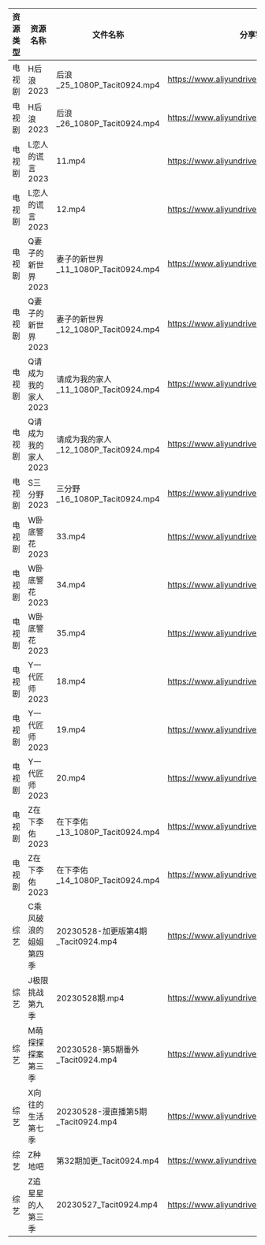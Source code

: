 | 资源类型 | 资源名称         | 文件名称                           | 分享链接                                      | 更新时间       |
| ---- | ------------ | ------------------------------ | ----------------------------------------- | ---------- |
| 电视剧  | H后浪2023      | 后浪_25_1080P_Tacit0924.mp4      | https://www.aliyundrive.com/s/Ez3GKYEjsy9 | 2023-05-29 |
| 电视剧  | H后浪2023      | 后浪_26_1080P_Tacit0924.mp4      | https://www.aliyundrive.com/s/Ez3GKYEjsy9 | 2023-05-29 |
| 电视剧  | L恋人的谎言2023   | 11.mp4                         | https://www.aliyundrive.com/s/37r8fwJ2qq4 | 2023-05-29 |
| 电视剧  | L恋人的谎言2023   | 12.mp4                         | https://www.aliyundrive.com/s/37r8fwJ2qq4 | 2023-05-29 |
| 电视剧  | Q妻子的新世界2023  | 妻子的新世界_11_1080P_Tacit0924.mp4  | https://www.aliyundrive.com/s/yCcfBeKwfU5 | 2023-05-29 |
| 电视剧  | Q妻子的新世界2023  | 妻子的新世界_12_1080P_Tacit0924.mp4  | https://www.aliyundrive.com/s/yCcfBeKwfU5 | 2023-05-29 |
| 电视剧  | Q请成为我的家人2023 | 请成为我的家人_11_1080P_Tacit0924.mp4 | https://www.aliyundrive.com/s/LVhk36Kw3hq | 2023-05-29 |
| 电视剧  | Q请成为我的家人2023 | 请成为我的家人_12_1080P_Tacit0924.mp4 | https://www.aliyundrive.com/s/LVhk36Kw3hq | 2023-05-29 |
| 电视剧  | S三分野2023     | 三分野_16_1080P_Tacit0924.mp4     | https://www.aliyundrive.com/s/grfMSvWbXdD | 2023-05-29 |
| 电视剧  | W卧底警花2023    | 33.mp4                         | https://www.aliyundrive.com/s/AyAZwmJfSyh | 2023-05-29 |
| 电视剧  | W卧底警花2023    | 34.mp4                         | https://www.aliyundrive.com/s/AyAZwmJfSyh | 2023-05-29 |
| 电视剧  | W卧底警花2023    | 35.mp4                         | https://www.aliyundrive.com/s/AyAZwmJfSyh | 2023-05-29 |
| 电视剧  | Y一代匠师2023    | 18.mp4                         | https://www.aliyundrive.com/s/CPda8kkU7Vh | 2023-05-29 |
| 电视剧  | Y一代匠师2023    | 19.mp4                         | https://www.aliyundrive.com/s/CPda8kkU7Vh | 2023-05-29 |
| 电视剧  | Y一代匠师2023    | 20.mp4                         | https://www.aliyundrive.com/s/CPda8kkU7Vh | 2023-05-29 |
| 电视剧  | Z在下李佑2023    | 在下李佑_13_1080P_Tacit0924.mp4    | https://www.aliyundrive.com/s/XDyqjGPExFg | 2023-05-29 |
| 电视剧  | Z在下李佑2023    | 在下李佑_14_1080P_Tacit0924.mp4    | https://www.aliyundrive.com/s/XDyqjGPExFg | 2023-05-29 |
| 综艺   | C乘风破浪的姐姐第四季  | 20230528-加更版第4期_Tacit0924.mp4  | https://www.aliyundrive.com/s/PtzrForHMqQ | 2023-05-29 |
| 综艺   | J极限挑战第九季     | 20230528期.mp4                  | https://www.aliyundrive.com/s/bs3kspWT7LF | 2023-05-29 |
| 综艺   | M萌探探探案第三季    | 20230528-第5期番外_Tacit0924.mp4   | https://www.aliyundrive.com/s/S7KWk25DgnD | 2023-05-29 |
| 综艺   | X向往的生活第七季    | 20230528-漫直播第5期_Tacit0924.mp4  | https://www.aliyundrive.com/s/82ytPLytcAd | 2023-05-29 |
| 综艺   | Z种地吧         | 第32期加更_Tacit0924.mp4           | https://www.aliyundrive.com/s/X646VT8wnFZ | 2023-05-29 |
| 综艺   | Z追星星的人第三季    | 20230527_Tacit0924.mp4         | https://www.aliyundrive.com/s/YBFi32891yU | 2023-05-29 |
